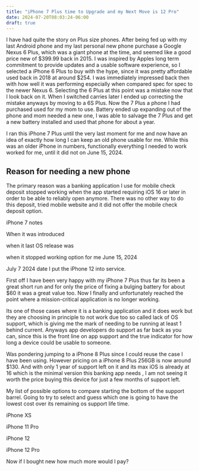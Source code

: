 ```yaml
---
title: "iPhone 7 Plus time to Upgrade and my Next Move is 12 Pro"
date: 2024-07-20T08:03:24-06:00
draft: true
---
```


I have had quite the story on Plus size phones. After being fed up with my last Android phone and my last personal new phone purchase a Google Nexus 6 Plus, which was a giant phone at the time, and seemed like a good price new of $399.99 back in 2015. I was inspired by Apples long term commitment to provide updates and a usable software experience, so I selected a iPhone 6 Plus to buy with the hype, since it was pretty affordable used back in 2018 at around $254. I was immediately impressed back then with how well it was performing especially when compared spec for spec to the newer Nexus 6. Selecting the 6 Plus at this point was a mistake now that I look back on it. When I switched carries later I ended up correcting the mistake anyways by moving to a 6S Plus. Now the 7 Plus a phone I had purchased used for my mom to use. Battery ended up expanding out of the phone and mom needed a new one, I was able to salvage the 7 Plus and get a new battery installed and used that phone for about a year. 

I ran this iPhone 7 Plus until the very last moment for me and now have an idea of exactly how long I can keep an old phone usable for me. While this was an older iPhone in numbers, functionally everything I needed to work worked for me, until it did not on June 15, 2024.

## Reason for needing a new phone

The primary reason was a banking application I use for mobile check deposit stopped working when the app started requiring iOS 16 or later in order to be able to reliably open anymore. There was no other way  to do this deposit, tried mobile website and it did not offer the mobile check deposit option. 

iPhone 7 notes

When it was introduced

when it last OS release was

when it stopped working option for me June 15, 2024

July 7 2024 date I put the iPhone 12 into service.

First off I have been very happy with my iPhone 7 Plus thus far its been a great short run and for only the price of fixing a bulging battery for about $60 it was a great value too. Now I finally and unfortunately reached the point where a mission-critical application is no longer working.

Its one of those cases where it is a banking application and it does work but they are choosing in principle to not work due too so called lack of OS support, which is giving me the mark of needing to be running at least 1 behind current. Anyways app developers do support as far back as you can, since this is the front line on app support and the true indicator for how long a device could be usable to someone.

Was pondering jumping to a iPhone 8 Plus since I could reuse the case I have been using. However pricing on a iPhone 8 Plus 256GB is now around $130. And with only 1 year of support left on it and its max iOS is already at 16 which is the minimal version this banking app needs , I am not seeing it worth the price buying this device for just a few months of support left.

My list of possible options to compare starting the bottom of the support barrel. Going to try to select and guess which one is going to have the lowest cost over its remaining os support life time.

iPhone XS

iPhone 11 Pro

iPhone 12

iPhone 12 Pro

Now if I bought new how much more would I pay?
